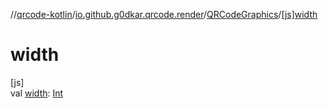 //[qrcode-kotlin](../../../index.md)/[io.github.g0dkar.qrcode.render](../index.md)/[QRCodeGraphics](index.md)/[[js]width]([js]width.md)

# width

[js]\
val [width]([js]width.md): [Int](https://kotlinlang.org/api/latest/jvm/stdlib/kotlin/-int/index.html)

